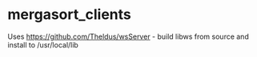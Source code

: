 # mergasort_clients

Uses https://github.com/Theldus/wsServer - build libws from source and install to /usr/local/lib
